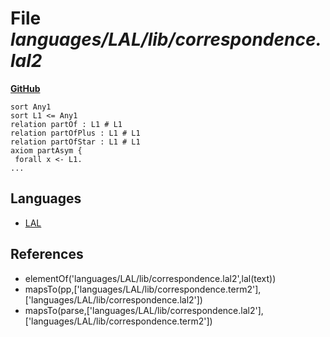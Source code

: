 # File _languages/LAL/lib/correspondence.lal2_
**[GitHub](https://github.com/softlang/yas/blob/master/languages/LAL/lib/correspondence.lal2)**
```
sort Any1
sort L1 <= Any1
relation partOf : L1 # L1
relation partOfPlus : L1 # L1
relation partOfStar : L1 # L1
axiom partAsym {
 forall x <- L1.
...
```

## Languages
* [LAL](../languages/LAL.md)

## References
* elementOf('languages/LAL/lib/correspondence.lal2',lal(text))
* mapsTo(pp,['languages/LAL/lib/correspondence.term2'],['languages/LAL/lib/correspondence.lal2'])
* mapsTo(parse,['languages/LAL/lib/correspondence.lal2'],['languages/LAL/lib/correspondence.term2'])
